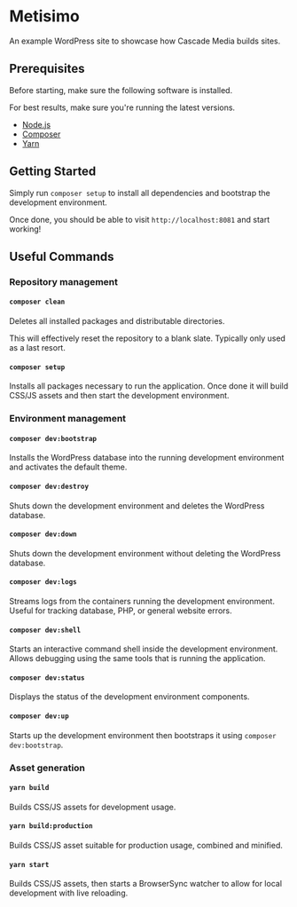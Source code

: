 # Metisimo
An example WordPress site to showcase how Cascade Media builds sites.

## Prerequisites
Before starting, make sure the following software is installed.

For best results, make sure you're running the latest versions.

- [Node.js](https://nodejs.org/en/)
- [Composer](https://getcomposer.org/)
- [Yarn](https://yarnpkg.com/)

## Getting Started
Simply run `composer setup` to install all dependencies and bootstrap the development environment.

Once done, you should be able to visit `http://localhost:8081` and start working!

## Useful Commands
### Repository management
#### `composer clean`
Deletes all installed packages and distributable directories.

This will effectively reset the repository to a blank slate. Typically only used as a last resort.

#### `composer setup`
Installs all packages necessary to run the application. Once done it will build CSS/JS assets and then start the
development environment.

### Environment management
#### `composer dev:bootstrap`
Installs the WordPress database into the running development environment and activates the default theme.

#### `composer dev:destroy`
Shuts down the development environment and deletes the WordPress database.

#### `composer dev:down`
Shuts down the development environment without deleting the WordPress database.

#### `composer dev:logs`
Streams logs from the containers running the development environment. Useful for tracking database, PHP, or general
website errors.

#### `composer dev:shell`
Starts an interactive command shell inside the development environment. Allows debugging using the same
tools that is running the application.

#### `composer dev:status`
Displays the status of the development environment components.

#### `composer dev:up`
Starts up the development environment then bootstraps it using `composer dev:bootstrap`.

### Asset generation
#### `yarn build`
Builds CSS/JS assets for development usage.

#### `yarn build:production`
Builds CSS/JS asset suitable for production usage, combined and minified.

#### `yarn start`
Builds CSS/JS assets, then starts a BrowserSync watcher to allow for local development with live reloading.
